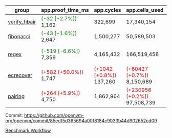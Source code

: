 | group | app.proof_time_ms | app.cycles | app.cells_used | leaf.proof_time_ms | leaf.cycles | leaf.cells_used |
| -- | -- | -- | -- | -- | -- | -- |
| [verify_fibair](https://github.com/openvm-org/openvm/blob/benchmark-results/benchmarks-pr/1734/verify_fibair-85edf5d365694a00f8184c9033b44d902652cd09.md) |<span style='color: green'>(-32 [-2.7%])</span> 1,162 |  322,699 |  17,340,154 |- | - | - |
| [fibonacci](https://github.com/openvm-org/openvm/blob/benchmark-results/benchmarks-pr/1734/fibonacci-85edf5d365694a00f8184c9033b44d902652cd09.md) |<span style='color: green'>(-43 [-1.6%])</span> 2,647 |  1,500,277 |  50,589,503 |<span style='color: green'>(-447 [-12.3%])</span> 3,177 |  1,248,020 |  69,833,882 |
| [regex](https://github.com/openvm-org/openvm/blob/benchmark-results/benchmarks-pr/1734/regex-85edf5d365694a00f8184c9033b44d902652cd09.md) |<span style='color: green'>(-519 [-6.6%])</span> 7,359 |  4,165,432 |  166,519,456 |<span style='color: green'>(-4634 [-33.1%])</span> 9,364 | <span style='color: green'>(-602419 [-15.2%])</span> 3,349,009 | <span style='color: green'>(-74737411 [-24.6%])</span> 228,917,967 |
| [ecrecover](https://github.com/openvm-org/openvm/blob/benchmark-results/benchmarks-pr/1734/ecrecover-85edf5d365694a00f8184c9033b44d902652cd09.md) |<span style='color: red'>(+582 [+50.0%])</span> 1,747 | <span style='color: red'>(+1042 [+0.8%])</span> 137,260 | <span style='color: red'>(+60427 [+0.7%])</span> 8,150,689 |<span style='color: green'>(-1235 [-10.5%])</span> 10,472 | <span style='color: green'>(-77655 [-2.6%])</span> 2,934,863 | <span style='color: green'>(-3205190 [-1.3%])</span> 241,888,118 |
| [pairing](https://github.com/openvm-org/openvm/blob/benchmark-results/benchmarks-pr/1734/pairing-85edf5d365694a00f8184c9033b44d902652cd09.md) |<span style='color: red'>(+264 [+5.9%])</span> 4,750 |  1,862,964 | <span style='color: red'>(+230956 [+0.2%])</span> 97,508,739 |<span style='color: green'>(-4081 [-46.7%])</span> 4,657 | <span style='color: green'>(-564138 [-21.9%])</span> 2,010,413 | <span style='color: green'>(-70715601 [-34.4%])</span> 134,809,997 |


Commit: https://github.com/openvm-org/openvm/commit/85edf5d365694a00f8184c9033b44d902652cd09

[Benchmark Workflow](https://github.com/openvm-org/openvm/actions/runs/15741994940)
